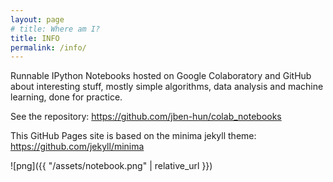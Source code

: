 ```yaml
---
layout: page
# title: Where am I?
title: INFO
permalink: /info/
---
```


Runnable IPython Notebooks hosted on Google Colaboratory and GitHub about interesting stuff, mostly simple algorithms, data analysis and machine learning, done for practice.

See the repository: <https://github.com/jben-hun/colab_notebooks>

This GitHub Pages site is based on the minima jekyll theme: <https://github.com/jekyll/minima>

![png]({{ "/assets/notebook.png" | relative_url }})
